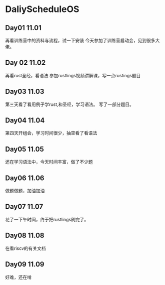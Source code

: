 # DaliyScheduleOS

## Day01  11.01
再看训练营中的资料与流程，试一下安装
今天参加了训练营启动会，见到很多大佬。

## Day 02  11.02
再看rust圣经，看语法
参加rustlings视频讲解课，写一点rustings题目

## Day03  11.03
第三天看了看用例子学rust,和圣经，学习语法。
写了一部分题目。

## Day04  11.04
第四天开组会，学习时间很少，抽空看了看语法

## Day05  11.05
还在学习语法中，今天时间丰富，做了不少题

## Day06  11.06
做题做题，加油加油

## Day07  11.07
花了一下午时间，终于把rustlings刷完了。

## Day08 11.08
在看riscv的有关文档

## Day09 11.09
好难，还在啃


